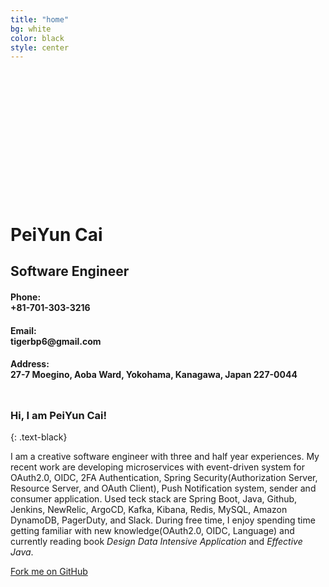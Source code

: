 ```yaml
---
title: "home"
bg: white
color: black
style: center
---
```




<!-- <span class="fa-stack subtlecircle" style="font-size:100px; background:rgba(255,166,0,0.1)"> -->
  <!-- <i class="fa fa-circle fa-stack-2x text-white"></i> -->
  <!-- <img src="img/icon.png" class="fa fa-stack-1x text-orange scale-with-grid"> -->
<div class="container"> 
  <div class="row">
    <div class="bg-icon half column" style="padding-top: 20%; padding-bottom: 20%;"></div>
    <div class="half column" style="padding-top: 1%; padding-bottom: 1%;">
      <h1 class="left">PeiYun Cai</h1>
      <h2 class="left">Software Engineer</h2>
      <!-- <div class="contact-format">
        <span class="fa-stack subtlecircle"  style="font-size:100px; background:rgba(255,166,0,0.1)">
          <i class="fa fa-circle fa-stack-2x text-white"></i>
          <i class="fa fa-phone fa-stack-1x fa-inverse"></i>
        </span>
        <div class="contact-format">
          <a href="tel:817013033216">+81-701-303-3216</a>
          <h4 class="left">Phone:<br>+81-701-303-3216</h4>
        </div>
      </div> -->
      <h4 class="left">Phone:<br>+81-701-303-3216</h4>
      <h4 class="left">Email:<br>tigerbp6@gmail.com</h4>
      <h4 class="left">Address:<br>27-7 Moegino, Aoba Ward, Yokohama, Kanagawa, Japan 227-0044</h4>
    </div>
  </div>
</div>
<!-- </span> -->

### Hi, I am PeiYun Cai!
{: .text-black}


I am a creative software engineer with three and half year experiences. My recent work are developing microservices with event-driven system for OAuth2.0, OIDC, 2FA Authentication, Spring Security(Authorization Server, Resource Server, and OAuth Client), Push Notification system, sender and consumer application. Used teck stack are Spring Boot, Java, Github, Jenkins, NewRelic, ArgoCD, Kafka, Kibana, Redis, MySQL, Amazon DynamoDB, PagerDuty, and Slack. During free time, I enjoy spending time getting familiar with new knowledge(OAuth2.0, OIDC, Language) and currently reading book <em>Design Data Intensive Application</em> and <em>Effective Java</em>.

<!-- Want to make a single-page site to show off something cool? Go [fork me on github!](https://github.com/t413/SinglePaged) -->

<span id="forkongithub">
  <a href="{{ site.source_link }}" class="bg-blue">
    Fork me on GitHub
  </a>
</span>
